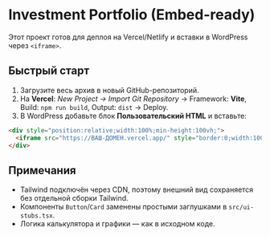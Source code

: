 # Investment Portfolio (Embed-ready)

Этот проект готов для деплоя на Vercel/Netlify и вставки в WordPress через `<iframe>`.

## Быстрый старт
1. Загрузите весь архив в новый GitHub-репозиторий.
2. На **Vercel**: *New Project → Import Git Repository* → Framework: **Vite**, Build: `npm run build`, Output: `dist` → Deploy.
3. В WordPress добавьте блок **Пользовательский HTML** и вставьте:
```html
<div style="position:relative;width:100%;min-height:100vh;">
  <iframe src="https://ВАШ-ДОМЕН.vercel.app/" style="border:0;width:100%;height:100vh;" loading="lazy"></iframe>
</div>
```

## Примечания
- Tailwind подключён через CDN, поэтому внешний вид сохраняется без отдельной сборки Tailwind.
- Компоненты `Button`/`Card` заменены простыми заглушками в `src/ui-stubs.tsx`.
- Логика калькулятора и графики — как в исходном коде.
